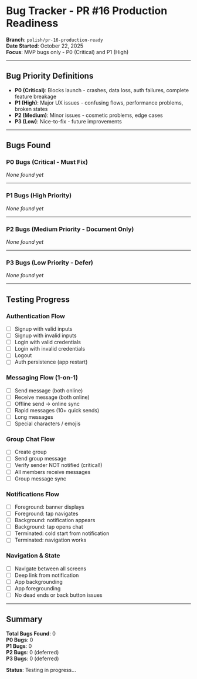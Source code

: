 # Bug Tracker - PR #16 Production Readiness

**Branch**: `polish/pr-16-production-ready`  
**Date Started**: October 22, 2025  
**Focus**: MVP bugs only - P0 (Critical) and P1 (High)

---

## Bug Priority Definitions

- **P0 (Critical)**: Blocks launch - crashes, data loss, auth failures, complete feature breakage
- **P1 (High)**: Major UX issues - confusing flows, performance problems, broken states
- **P2 (Medium)**: Minor issues - cosmetic problems, edge cases
- **P3 (Low)**: Nice-to-fix - future improvements

---

## Bugs Found

### P0 Bugs (Critical - Must Fix)

*None found yet*

---

### P1 Bugs (High Priority)

*None found yet*

---

### P2 Bugs (Medium Priority - Document Only)

*None found yet*

---

### P3 Bugs (Low Priority - Defer)

*None found yet*

---

## Testing Progress

### Authentication Flow
- [ ] Signup with valid inputs
- [ ] Signup with invalid inputs
- [ ] Login with valid credentials
- [ ] Login with invalid credentials
- [ ] Logout
- [ ] Auth persistence (app restart)

### Messaging Flow (1-on-1)
- [ ] Send message (both online)
- [ ] Receive message (both online)
- [ ] Offline send → online sync
- [ ] Rapid messages (10+ quick sends)
- [ ] Long messages
- [ ] Special characters / emojis

### Group Chat Flow
- [ ] Create group
- [ ] Send group message
- [ ] Verify sender NOT notified (critical!)
- [ ] All members receive messages
- [ ] Group message sync

### Notifications Flow
- [ ] Foreground: banner displays
- [ ] Foreground: tap navigates
- [ ] Background: notification appears
- [ ] Background: tap opens chat
- [ ] Terminated: cold start from notification
- [ ] Terminated: navigation works

### Navigation & State
- [ ] Navigate between all screens
- [ ] Deep link from notification
- [ ] App backgrounding
- [ ] App foregrounding
- [ ] No dead ends or back button issues

---

## Summary

**Total Bugs Found**: 0  
**P0 Bugs**: 0  
**P1 Bugs**: 0  
**P2 Bugs**: 0 (deferred)  
**P3 Bugs**: 0 (deferred)

**Status**: Testing in progress...


